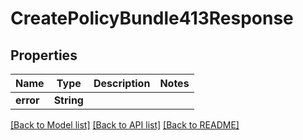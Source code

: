 # CreatePolicyBundle413Response

## Properties

Name | Type | Description | Notes
------------ | ------------- | ------------- | -------------
**error** | **String** |  | 

[[Back to Model list]](../README.md#documentation-for-models) [[Back to API list]](../README.md#documentation-for-api-endpoints) [[Back to README]](../README.md)


